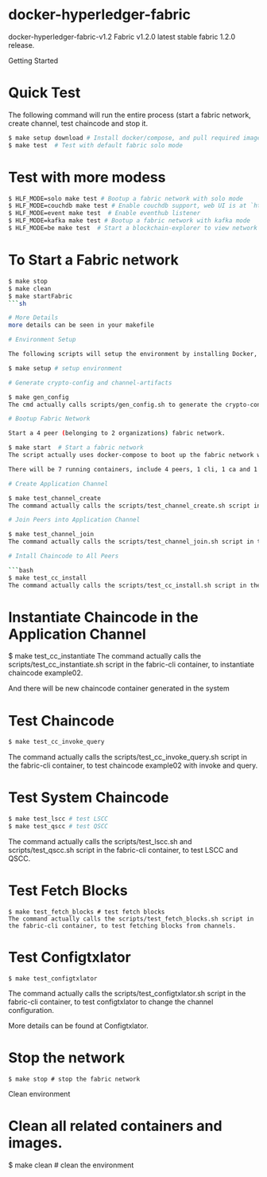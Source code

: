 docker-hyperledger-fabric
====
docker-hyperledger-fabric-v1.2
Fabric v1.2.0	latest stable fabric 1.2.0 release.

Getting Started

# Quick Test
The following command will run the entire process (start a fabric network, create channel, test chaincode and stop it.

```sh
$ make setup download # Install docker/compose, and pull required images
$ make test  # Test with default fabric solo mode
```

# Test with more modess

```sh
$ HLF_MODE=solo make test # Bootup a fabric network with solo mode
$ HLF_MODE=couchdb make test # Enable couchdb support, web UI is at `http://localhost:5984/_utils`
$ HLF_MODE=event make test  # Enable eventhub listener
$ HLF_MODE=kafka make test # Bootup a fabric network with kafka mode
$ HLF_MODE=be make test  # Start a blockchain-explorer to view network info
```

# To Start a Fabric network

```sh
$ make stop
$ make clean 
$ make startFabric
```sh

# More Details
more details can be seen in your makefile

# Environment Setup

The following scripts will setup the environment by installing Docker, Docker-Compose and download required docker images.

$ make setup # setup environment

# Generate crypto-config and channel-artifacts

$ make gen_config
The cmd actually calls scripts/gen_config.sh to generate the crypto-config and channel-artifacts.

# Bootup Fabric Network

Start a 4 peer (belonging to 2 organizations) fabric network.

$ make start  # Start a fabric network
The script actually uses docker-compose to boot up the fabric network with several containers.

There will be 7 running containers, include 4 peers, 1 cli, 1 ca and 1 orderer.

# Create Application Channel

$ make test_channel_create 
The command actually calls the scripts/test_channel_create.sh script in the fabric-cli container, to create a new application channel with default name of businesschannel.

# Join Peers into Application Channel

$ make test_channel_join 
The command actually calls the scripts/test_channel_join.sh script in the fabric-cli container, to join all peers into the channel.

# Intall Chaincode to All Peers

```bash
$ make test_cc_install
The command actually calls the scripts/test_cc_install.sh script in the fabric-cli container, to install chaincode example02 for testing.
```

# Instantiate Chaincode in the Application Channel

$ make test_cc_instantiate
The command actually calls the scripts/test_cc_instantiate.sh script in the fabric-cli container, to instantiate chaincode example02.

And there will be new chaincode container generated in the system

# Test Chaincode

```bash
$ make test_cc_invoke_query
```
The command actually calls the scripts/test_cc_invoke_query.sh script in the fabric-cli container, to test chaincode example02 with invoke and query.

# Test System Chaincode

```bash
$ make test_lscc # test LSCC
$ make test_qscc # test QSCC
```

The command actually calls the scripts/test_lscc.sh and scripts/test_qscc.sh script in the fabric-cli container, to test LSCC and QSCC.

# Test Fetch Blocks

```
$ make test_fetch_blocks # test fetch blocks
The command actually calls the scripts/test_fetch_blocks.sh script in the fabric-cli container, to test fetching blocks from channels.
```

# Test Configtxlator
```
$ make test_configtxlator
```
The command actually calls the scripts/test_configtxlator.sh script in the fabric-cli container, to test configtxlator to change the channel configuration.

More details can be found at Configtxlator.

# Stop the network
```
$ make stop # stop the fabric network
```
Clean environment

# Clean all related containers and images.

$ make clean # clean the environment

